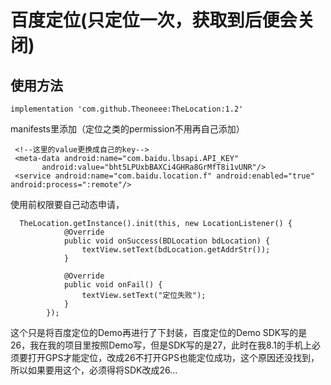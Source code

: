 # 百度定位(只定位一次，获取到后便会关闭)

## 使用方法

```
implementation 'com.github.Theoneee:TheLocation:1.2'
```

manifests里添加（定位之类的permission不用再自己添加）
```
 <!--这里的value更换成自己的key-->
 <meta-data android:name="com.baidu.lbsapi.API_KEY"
       android:value="bht5LPUxbBAXCi4GHRa8GrMfT8i1vUNR"/>
 <service android:name="com.baidu.location.f" android:enabled="true" android:process=":remote"/>
 ```
 使用前权限要自己动态申请，
```
  TheLocation.getInstance().init(this, new LocationListener() {
            @Override
            public void onSuccess(BDLocation bdLocation) {
                textView.setText(bdLocation.getAddrStr());
            }

            @Override
            public void onFail() {
                textView.setText("定位失败");
            }
        });
```     



这个只是将百度定位的Demo再进行了下封装，百度定位的Demo SDK写的是26，我在我的项目里按照Demo写，但是SDK写的是27，此时在我8.1的手机上必须要打开GPS才能定位，改成26不打开GPS也能定位成功，这个原因还没找到，所以如果要用这个，必须得将SDK改成26...
        





